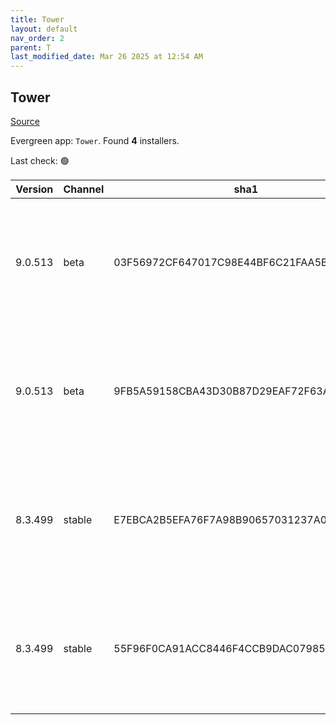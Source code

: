 ```yaml
---
title: Tower
layout: default
nav_order: 2
parent: T
last_modified_date: Mar 26 2025 at 12:54 AM
---
```


## Tower

[Source](https://www.git-tower.com/windows/)

Evergreen app: `Tower`. Found **4** installers.

Last check: 🟢

| Version | Channel | sha1                                     | Type | URI                                                                                                                                                  |
| ------- | ------- | ---------------------------------------- | ---- | ---------------------------------------------------------------------------------------------------------------------------------------------------- |
| 9.0.513 | beta    | 03F56972CF647017C98E44BF6C21FAA5B058E8AC | exe  | [https://www.git-tower.com/apps/tower3-win/513-fce804a4/Tower-9.0.513.exe](https://www.git-tower.com/apps/tower3-win/513-fce804a4/Tower-9.0.513.exe) |
| 9.0.513 | beta    | 9FB5A59158CBA43D30B87D29EAF72F63A2A7A66E | msi  | [https://www.git-tower.com/apps/tower3-win/513-fce804a4/Tower-9.0.513.msi](https://www.git-tower.com/apps/tower3-win/513-fce804a4/Tower-9.0.513.msi) |
| 8.3.499 | stable  | E7EBCA2B5EFA76F7A98B90657031237A0E976D9F | exe  | [https://www.git-tower.com/apps/tower3-win/499-40883531/Tower-8.3.499.exe](https://www.git-tower.com/apps/tower3-win/499-40883531/Tower-8.3.499.exe) |
| 8.3.499 | stable  | 55F96F0CA91ACC8446F4CCB9DAC0798550CB23B6 | msi  | [https://www.git-tower.com/apps/tower3-win/499-40883531/Tower-8.3.499.msi](https://www.git-tower.com/apps/tower3-win/499-40883531/Tower-8.3.499.msi) |
